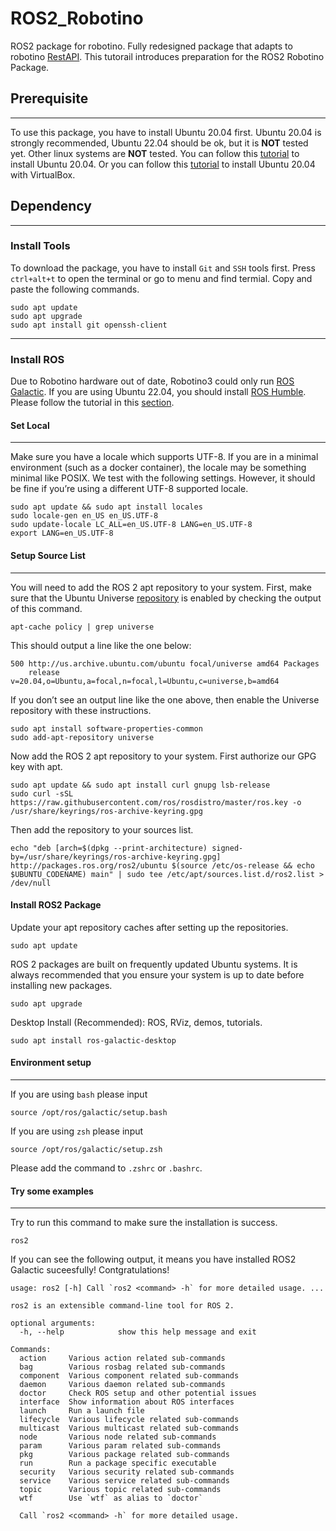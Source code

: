 # ROS2_Robotino
ROS2 package for robotino.
Fully redesigned package that adapts to robotino [RestAPI](https://wiki.openrobotino.org/index.php?title=Rest_api).
This tutorail introduces preparation for the ROS2 Robotino Package.

## Prerequisite
---
To use this package, you have to install Ubuntu 20.04 first.
Ubuntu 20.04 is strongly recommended, Ubuntu 22.04 should be ok, but it is **NOT** tested yet.
Other linux systems are **NOT** tested.
You can follow this [tutorial](https://ubuntu.com/tutorials/install-ubuntu-desktop#1-overview) to install Ubuntu 20.04.
Or you can follow this [tutorial](https://ubuntu.com/tutorials/how-to-run-ubuntu-desktop-on-a-virtual-machine-using-virtualbox#1-overview) to install Ubuntu 20.04 with VirtualBox.


## Dependency
---

### Install Tools
To download the package, you have to install `Git` and `SSH` tools first. Press `ctrl+alt+t` to open the terminal or go to menu and find termial. Copy and paste the following commands.
```
sudo apt update
sudo apt upgrade
sudo apt install git openssh-client
```
---

### Install ROS
Due to Robotino hardware out of date, Robotino3 could only run [ROS Galactic](https://docs.ros.org/en/galactic/index.html).
If you are using Ubuntu 22.04, you should install [ROS Humble](https://docs.ros.org/en/humble/index.html). Please follow the tutorial in this [section](https://docs.ros.org/en/galactic/Installation/Ubuntu-Install-Debians.html).

#### Set Local
---
Make sure you have a locale which supports UTF-8. If you are in a minimal environment (such as a docker container), the locale may be something minimal like POSIX. We test with the following settings. However, it should be fine if you’re using a different UTF-8 supported locale.
```
sudo apt update && sudo apt install locales
sudo locale-gen en_US en_US.UTF-8
sudo update-locale LC_ALL=en_US.UTF-8 LANG=en_US.UTF-8
export LANG=en_US.UTF-8
```

#### Setup Source List
---
You will need to add the ROS 2 apt repository to your system. First, make sure that the Ubuntu Universe [repository](https://help.ubuntu.com/community/Repositories/Ubuntu) is enabled by checking the output of this command.
```
apt-cache policy | grep universe
```
This should output a line like the one below:
```
500 http://us.archive.ubuntu.com/ubuntu focal/universe amd64 Packages
    release v=20.04,o=Ubuntu,a=focal,n=focal,l=Ubuntu,c=universe,b=amd64
```
If you don’t see an output line like the one above, then enable the Universe repository with these instructions.
```
sudo apt install software-properties-common
sudo add-apt-repository universe
```
Now add the ROS 2 apt repository to your system. First authorize our GPG key with apt.
```
sudo apt update && sudo apt install curl gnupg lsb-release
sudo curl -sSL https://raw.githubusercontent.com/ros/rosdistro/master/ros.key -o /usr/share/keyrings/ros-archive-keyring.gpg
```
Then add the repository to your sources list.
```
echo "deb [arch=$(dpkg --print-architecture) signed-by=/usr/share/keyrings/ros-archive-keyring.gpg] http://packages.ros.org/ros2/ubuntu $(source /etc/os-release && echo $UBUNTU_CODENAME) main" | sudo tee /etc/apt/sources.list.d/ros2.list > /dev/null
```

#### Install ROS2 Package
Update your apt repository caches after setting up the repositories.
```
sudo apt update
```
ROS 2 packages are built on frequently updated Ubuntu systems. It is always recommended that you ensure your system is up to date before installing new packages.
```
sudo apt upgrade
```
Desktop Install (Recommended): ROS, RViz, demos, tutorials.
```
sudo apt install ros-galactic-desktop
```

#### Environment setup
---
If you are using `bash` please input
```
source /opt/ros/galactic/setup.bash
```
If you are using `zsh` please input
```
source /opt/ros/galactic/setup.zsh
```

Please add the command to `.zshrc` or `.bashrc`.

#### Try some examples
---
Try to run this command to make sure the installation is success.
```
ros2
```

If you can see the following output, it means you have installed ROS2 Galactic suceesfully! Contgratulations!
```
usage: ros2 [-h] Call `ros2 <command> -h` for more detailed usage. ...

ros2 is an extensible command-line tool for ROS 2.

optional arguments:
  -h, --help            show this help message and exit

Commands:
  action     Various action related sub-commands
  bag        Various rosbag related sub-commands
  component  Various component related sub-commands
  daemon     Various daemon related sub-commands
  doctor     Check ROS setup and other potential issues
  interface  Show information about ROS interfaces
  launch     Run a launch file
  lifecycle  Various lifecycle related sub-commands
  multicast  Various multicast related sub-commands
  node       Various node related sub-commands
  param      Various param related sub-commands
  pkg        Various package related sub-commands
  run        Run a package specific executable
  security   Various security related sub-commands
  service    Various service related sub-commands
  topic      Various topic related sub-commands
  wtf        Use `wtf` as alias to `doctor`

  Call `ros2 <command> -h` for more detailed usage.
```

